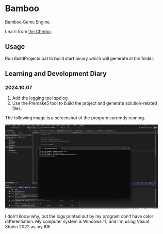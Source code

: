 # Bamboo
Bamboo Game Engine.

Learn from [the Cherno](https://www.youtube.com/@TheCherno).

## Usage

Run BuildProjects.bat to build start binary which will generate at bin folder.

## Learning and Development Diary

### 2024.10.07

1. Add the logging tool spdlog.
2. Use the Premake5 tool to build the project and generate solution-related files.

The following image is a screenshot of the program currently running.

![1728308090420](images/1728308090420.jpg)

I don't know why, but the logs printed out by my program don't have color differentiation. My computer system is Windows 11, and I'm using Visual Studio 2022 as my IDE.
